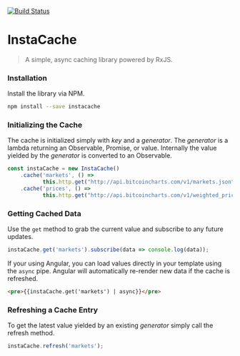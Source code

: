 [![Build Status](https://travis-ci.org/pearman/instacache.svg?branch=master)](https://travis-ci.org/pearman/instacache)

# InstaCache

> A simple, async caching library powered by RxJS.

### Installation

Install the library via NPM.

```bash
npm install --save instacache
```

### Initializing the Cache

The cache is initialized simply with *key* and a *generator*. The *generator* is a lambda returning an Observable, Promise, or value. Internally the value yielded by the *generator* is converted to an Observable.

```typescript
const instaCache = new InstaCache()
    .cache('markets', () =>
           this.http.get("http://api.bitcoincharts.com/v1/markets.json"))
	.cache('prices', () =>
           this.http.get("http://api.bitcoincharts.com/v1/weighted_prices.json"));
```

### Getting Cached Data

Use the  `get` method to grab the current value and subscribe to any future updates.

```typescript
instaCache.get('markets').subscribe(data => console.log(data));
```

If your using Angular, you can load values directly in your template using the `async` pipe. Angular will automatically re-render new data if the cache is refreshed.

```html
<pre>{{instaCache.get('markets') | async}}</pre>
```

### Refreshing a Cache Entry

To get the latest value yielded by an existing *generator* simply call the refresh method.

```typescript
instaCache.refresh('markets');
```

